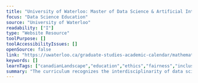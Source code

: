 ```yaml
---
title: "University of Waterloo: Master of Data Science & Artificial Intelligence "
focus: "Data Science Education"
source: "University of Waterloo"
readability: ["I"]
type: "Website Resource"
toolPurpose: []
toolAccessibilityIssues: []
openSource: false
link: "https://uwaterloo.ca/graduate-studies-academic-calendar/mathematics/data-science-and-artificial-intelligence/master-data-science-and-artificial-intelligence-mdsai"
keywords: []
learnTags: ["canadianLandscape","education","ethics","fairness","inclusivePractice","machineLearning"]
summary: "The curriculum recognizes the interdisciplinarity of data science and AI, as well as the importance of experiential learning, and provides strong core training so that graduates can easily adapt to changes and new challenges in the industry.  "
---
```


